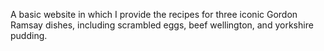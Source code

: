 A basic website in which I provide the recipes for three iconic Gordon Ramsay dishes, including scrambled eggs, beef wellington, and yorkshire pudding.
